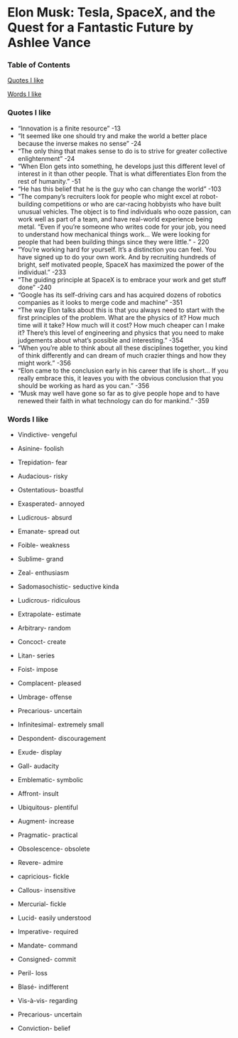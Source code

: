 # Elon Musk: Tesla, SpaceX, and the Quest for a Fantastic Future by Ashlee Vance

### Table of Contents

[Quotes I like](#Quotes-I-like)

[Words I like](#Words-I-like)

### Quotes I like

- “Innovation is a finite resource” -13
- “It seemed like one should try and make the world a better place because the inverse makes no sense” -24
- “The only thing that makes sense to do is to strive for greater collective enlightenment” -24
- “When Elon gets into something, he develops just this different level of interest in it than other people. That is what differentiates Elon from the rest of humanity.” -51
- “He has this belief that he is the guy who can change the world” -103
- “The company’s recruiters look for people who might excel at robot-building competitions or who are car-racing hobbyists who have built unusual vehicles. The object is to find individuals who ooze passion, can work well as part of a team, and have real-world experience being metal. “Even if you’re someone who writes code for your job, you need to understand how mechanical things work… We were looking for people that had been building things since they were little.” - 220
- “You’re working hard for yourself. It’s a distinction you can feel. You have signed up to do your own work. And by recruiting hundreds of bright, self motivated people, SpaceX has maximized the power of the individual.” -233
- “The guiding principle at SpaceX is to embrace your work and get stuff done” -240
- “Google has its self-driving cars and has acquired dozens of robotics companies as it looks to merge code and machine” -351
- “The way Elon talks about this is that you always need to start with the first principles of the problem. What are the physics of it? How much time will it take? How much will it cost? How much cheaper can I make it? There’s this level of engineering and physics that you need to make judgements about what’s possible and interesting.” -354
- “When you’re able to think about all these disciplines together, you kind of think differently and can dream of much crazier things and how they might work.” -356
- “Elon came to the conclusion early in his career that life is short… If you really embrace this, it leaves you with the obvious conclusion that you should be working as hard as you can.” -356
- “Musk may well have gone so far as to give people hope and to have renewed their faith in what technology can do for mankind.” -359

### Words I like

- Vindictive- vengeful

- Asinine- foolish

- Trepidation- fear

- Audacious- risky

- Ostentatious- boastful

- Exasperated- annoyed 

- Ludicrous- absurd

- Emanate- spread out 

- Foible- weakness

- Sublime- grand

- Zeal- enthusiasm

- Sadomasochistic- seductive kinda 

- Ludicrous- ridiculous 

- Extrapolate- estimate

- Arbitrary- random

- Concoct- create

- Litan- series

- Foist- impose

- Complacent- pleased 

- Umbrage- offense

- Precarious- uncertain

- Infinitesimal- extremely small 

- Despondent- discouragement 

- Exude- display 

- Gall- audacity

- Emblematic- symbolic

- Affront- insult

- Ubiquitous- plentiful

- Augment- increase

- Pragmatic- practical

- Obsolescence- obsolete 

- Revere- admire

- capricious- fickle

- Callous- insensitive 

- Mercurial- fickle

- Lucid- easily understood

- Imperative- required

- Mandate- command

- Consigned- commit

- Peril- loss

- Blasé- indifferent 

- Vis-à-vis- regarding

- Precarious- uncertain

- Conviction- belief
